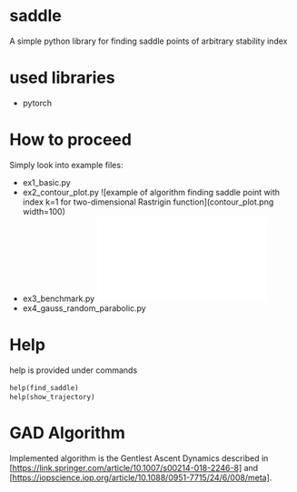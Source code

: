 # saddle
A simple python library for finding saddle points of arbitrary stability index

# used libraries
* pytorch

# How to proceed
Simply look into example files:
* ex1_basic.py
* ex2_contour_plot.py
![example of algorithm finding saddle point with index k=1 for two-dimensional Rastrigin function](contour_plot.png width=100)
* ex3_benchmark.py
![preliminary benchmark plot for functions of up to N=100 dimensions](benchmark.pdf)
* ex4_gauss_random_parabolic.py

# Help
help is provided under commands
```
help(find_saddle)
help(show_trajectory)
```
# GAD Algorithm
Implemented algorithm is the Gentlest Ascent Dynamics described in [https://link.springer.com/article/10.1007/s00214-018-2246-8] and [https://iopscience.iop.org/article/10.1088/0951-7715/24/6/008/meta].

